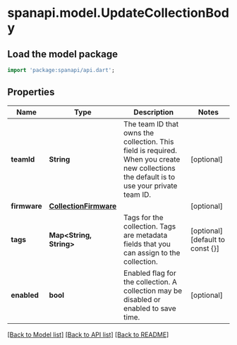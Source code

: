 # spanapi.model.UpdateCollectionBody

## Load the model package
```dart
import 'package:spanapi/api.dart';
```

## Properties
Name | Type | Description | Notes
------------ | ------------- | ------------- | -------------
**teamId** | **String** | The team ID that owns the collection. This field is required. When you create new collections the default is to use your private team ID. | [optional] 
**firmware** | [**CollectionFirmware**](CollectionFirmware.md) |  | [optional] 
**tags** | **Map<String, String>** | Tags for the collection. Tags are metadata fields that you can assign to the collection. | [optional] [default to const {}]
**enabled** | **bool** | Enabled flag for the collection. A collection may be disabled or enabled to save time. | [optional] 

[[Back to Model list]](../README.md#documentation-for-models) [[Back to API list]](../README.md#documentation-for-api-endpoints) [[Back to README]](../README.md)


